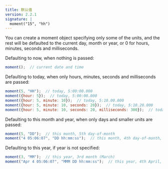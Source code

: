 ```yaml
---
title: 默认值
version: 2.2.1
signature: |
  moment("15", "hh")
---
```



You can create a moment object specifying only some of the units, and the rest
will be defaulted to the current day, month or year, or 0 for hours, minutes,
seconds and milliseconds.

Defaulting to now, when nothing is passed:
```javascript
moment();  // current date and time
```

Defaulting to today, when only hours, minutes, seconds and milliseconds are passed:
```javascript
moment(5, "HH");  // today, 5:00:00.000
moment({hour: 5});  // today, 5:00:00.000
moment({hour: 5, minute: 10});  // today, 5:10.00.000
moment({hour: 5, minute: 10, seconds: 20});  // today, 5:10.20.000
moment({hour: 5, minute: 10, seconds: 20, milliseconds: 300});  // today, 5:10.20.300
```

Defaulting to this month and year, when only days and smaller units are passed:
```javascript
moment(5, "DD");  // this month, 5th day-of-month
moment("4 05:06:07", "DD hh:mm:ss");  // this month, 4th day-of-month, 05:06:07.000
```

Defaulting to this year, if year is not specified:
```javascript
moment(3, "MM");  // this year, 3rd month (March)
moment("Apr 4 05:06:07", "MMM DD hh:mm:ss");  // this year, 4th April, 05:06:07.000
```

